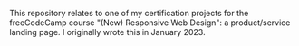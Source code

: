 This repository relates to one of my certification projects for the freeCodeCamp course "(New) Responsive Web Design": a product/service landing page.
I originally wrote this in January 2023.
